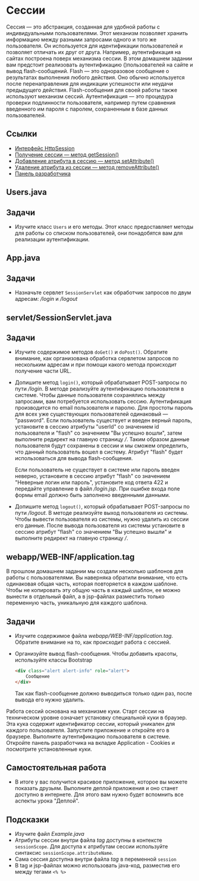 # Сессии

Сессия — это абстракция, созданная для удобной работы с индивидуальными пользователями. Этот механизм позволяет хранить информацию между разными запросами одного и того же пользователя. Он используется для идентификации пользователей и позволяет отличать их друг от друга. Например, аутентификация на сайтах построена поверх механизма сессии. В этом домашнем задании вам предстоит реализовать аутентификацию ()пользователей на сайте и вывод flash-сообщений. Flash — это одноразовое сообщение о результатах выполнения любого действия. Оно обычно используется после перенаправления для индикации успешности или неудачи предыдущего действия. Flash-сообщения для своей работы также используют механизм сессий. Аутентификация — это процедура проверки подлинности пользователя, например путем сравнения введенного им пароля с паролем, сохраненным в базе данных пользователей.

## Ссылки

* [Интерфейс HttpSession](https://javaee.github.io/javaee-spec/javadocs/javax/servlet/http/HttpSession.html)
* [Получение сессии — метод getSession()](https://javaee.github.io/javaee-spec/javadocs/javax/servlet/http/HttpServletRequest.html#getSession--)
* [Добавление атрибута в сессию — метод setAttribute()](https://javaee.github.io/javaee-spec/javadocs/javax/servlet/http/HttpSession.html#setAttribute-java.lang.String-java.lang.Object-)
* [Удаление атрибута из сессии — метод removeAttribute()](https://javaee.github.io/javaee-spec/javadocs/javax/servlet/http/HttpSession.html#removeAttribute-java.lang.String-)
* [Панель разработчика](https://ru.hexlet.io/courses/html/lessons/devtools/theory_unit)

## Users.java

## Задачи

* Изучите класс `Users` и его методы. Этот класс предоставляет методы для работы со списком пользователей, они понадобятся вам для реализации аутентификации.

## App.java

## Задачи

* Назначьте сервлет `SessionServlet` как обработчик запросов по двум адресам: */login* и */logout*

## servlet/SessionServlet.java

## Задачи

* Изучите содержимое методов `doGet()` и `doPost()`. Обратите внимание, как организована обработка сервлетом запросов по нескольким адресам и при помощи какого метода происходит получение части URL.

* Допишите метод `login()`, который обрабатывает POST-запросы по пути */login*. В методе реализуйте аутентификацию пользователя в системе. Чтобы данные пользователя сохранялись между запросами, вам потребуется использовать сессию. Аутентификация производится по email пользователя и паролю. Для простоты пароль для всех уже существующих пользователей одинаковый — "password". Если пользователь существует и введен верный пароль, установите в сессию атрибуты "userId" со значением id пользователя и "flash" со значением "Вы успешно вошли", затем выполните редирект на главную страницу */*. Таким образом данные пользователя будут сохранены в сессии и мы сможем определить, что данный пользователь вошел в систему. Атрибут "flash" будет использоваться для вывода flash-сообщения.

  Если пользователь не существует в системе или пароль введен неверно, установите в сессию атрибут "flash" со значением "Неверные логин или пароль", установите код ответа 422 и передайте управление в файл */login.jsp*. При ошибке входа поле формы email должно быть заполнено введенными данными.

* Допишите метод `logout()`, который обрабатывает POST-запросы по пути */logout*. В методе реализуйте выход пользователя из системы. Чтобы вывести пользователя из системы, нужно удалить из сессии его данные. После вывода пользователя из системы установите в сессию  атрибут "flash" со значением "Вы успешно вышли" и выполните редирект на главную страницу */*.

## webapp/WEB-INF/application.tag

В прошлом домашнем задании мы создали несколько шаблонов для работы с пользователями. Вы наверняка обратили внимание, что есть одинаковая общая часть, которая повторяется в каждом шаблоне. Чтобы не копировать эту общую часть в каждый шаблон, ее можно вынести в отдельный файл, а в jsp-файлах разместить только переменную часть, уникальную для каждого шаблона.

## Задачи

* Изучите содержимое файла *webapp/WEB-INF/application.tag*. Обратите внимание на то, как происходит работа с сессией.

* Организуйте вывод flash-сообщения. Чтобы добавить красоты, используйте классы Bootstrap

  ```html
  <div class="alert alert-info" role="alert">
      Сообщение
  </div>
  ```

  Так как flash-сообщение должно выводиться только один раз, после вывода его нужно удалить.

Работа сессий основана на механизме куки. Старт сессии на техническом уровне означает установку специальной куки в браузер. Эта кука содержит идентификатор сессии, который уникален для каждого пользователя. Запустите приложение и откройте его в браузере. Выполните аутентификацию пользователя в системе. Откройте панель разработчика на вкладке Application - Cookies и посмотрите установленные куки.

## Самостоятельная работа

* В итоге у вас получится красивое приложение, которое вы можете показать друзьям. Выполните деплой приложения и оно станет доступно в интернете. Для этого вам нужно будет вспомнить все аспекты урока "Деплой".

## Подсказки

* Изучите файл *Example.java*
* Атрибуты сессии внутри файла *tag* доступны в контексте `sessionScope`. Для доступа к атрибутам сессии используйте синтаксис `sessionScope.attributeName`.
* Сама сессия доступна внутри файла *tag* в переменной `session`
* В tag и jsp-файлах можно использовать java-код, разместив его между тегами `<% %>`
